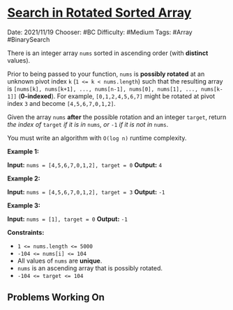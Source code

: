 # [Search in Rotated Sorted Array](https://leetcode.com/problems/search-in-rotated-sorted-array/)

Date: 2021/11/19
Chooser: #BC 
Difficulty: #Medium 
Tags: #Array #BinarySearch

There is an integer array `nums` sorted in ascending order (with **distinct** values).

Prior to being passed to your function, `nums` is **possibly rotated** at an unknown pivot index `k` (`1 <= k < nums.length`) such that the resulting array is `[nums[k], nums[k+1], ..., nums[n-1], nums[0], nums[1], ..., nums[k-1]]` (**0-indexed**). For example, `[0,1,2,4,5,6,7]` might be rotated at pivot index `3` and become `[4,5,6,7,0,1,2]`.

Given the array `nums` **after** the possible rotation and an integer `target`, return _the index of_ `target` _if it is in_ `nums`_, or_ `-1` _if it is not in_ `nums`.

You must write an algorithm with `O(log n)` runtime complexity.

**Example 1:**

**Input:** `nums = [4,5,6,7,0,1,2], target = 0`
**Output:** `4`

**Example 2:**

**Input:** `nums = [4,5,6,7,0,1,2], target = 3`
**Output:** `-1`

**Example 3:**

**Input:** `nums = [1], target = 0`
**Output:** `-1`

**Constraints:**

-   `1 <= nums.length <= 5000`
-   `-104 <= nums[i] <= 104`
-   All values of `nums` are **unique**.
-   `nums` is an ascending array that is possibly rotated.
-   `-104 <= target <= 104`

## Problems Working On
